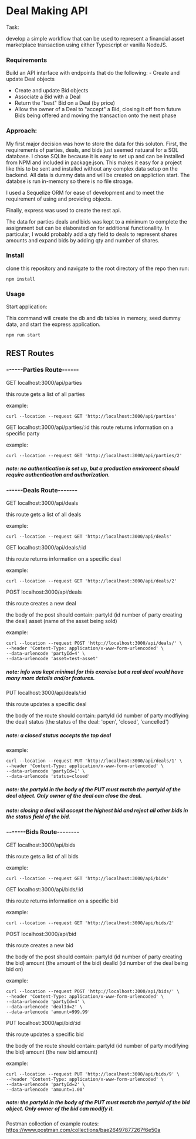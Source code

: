 # Deal Making API

Task:

develop a simple workflow that can be used to represent a financial asset marketplace transaction using either Typescript or vanilla NodeJS.

### Requirements

Build an API interface with endpoints that do the following: - Create and update Deal objects

- Create and update Bid objects
- Associate a Bid with a Deal
- Return the "best" Bid on a Deal (by price)
- Allow the owner of a Deal to "accept" a Bid, closing it off from future Bids being offered and moving the transaction onto the next phase

### Approach:

My first major decision was how to store the data for this soluton. First, the requirements of parties, deals, and bids just seemed natuaral for a SQL database. I chose SQLite because it is easy to set up and can be installed from NPM and included in package.json. This makes it easy for a project like this to be sent and installed without any complex data setup on the backend. All data is dummy data and will be created on appliction start. The databse is run in-memory so there is no file stroage.

I used a Sequelize ORM for ease of development and to meet the requirement of using and providing objects.

Finally, express was used to create the rest api.

The data for parties deals and bids was kept to a minimum to complete the assignment but can be elaborated on for additional functionallity. In particular, I would probably add a qty field to deals to represent shares amounts and expand bids by adding qty and number of shares.

### Install

clone this repository and navigate to the root directory of the repo then run:

```
npm install
```

### Usage

Start application:

This command will create the db and db tables in memory, seed dummy data, and start the express application.

```
npm run start
```

## REST Routes

### ------Parties Route------

GET localhost:3000/api/parties

this route gets a list of all parties

example:

```
curl --location --request GET 'http://localhost:3000/api/parties'
```

GET localhost:3000/api/parties/:id
this route returns information on a specific party

example:

```
curl --location --request GET 'http://localhost:3000/api/parties/2'
```

##### note: no authentication is set up, but a production enviroment should require authentication and authorization.

### ------Deals Route-------

GET localhost:3000/api/deals

this route gets a list of all deals

example:

```
curl --location --request GET 'http://localhost:3000/api/deals'
```

GET localhost:3000/api/deals/:id

this route returns information on a specific deal

example:

```
curl --location --request GET 'http://localhost:3000/api/deals/2'
```

POST localhost:3000/api/deals

this route creates a new deal

the body of the post should contain:
partyId (id number of party creating the deal)
asset (name of the asset being sold)

example:

```
curl --location --request POST 'http://localhost:3000/api/deals/' \
--header 'Content-Type: application/x-www-form-urlencoded' \
--data-urlencode 'partyId=4' \
--data-urlencode 'asset=test-asset'
```

##### note: info was kept minimal for this exercise but a real deal would have many more details and/or features.

PUT localhost:3000/api/deals/:id

this route updates a specific deal

the body of the route should contain:
partyId (id number of party modfiying the deal)
status (the status of the deal: 'open', 'closed', 'cancelled')

##### note: a closed status accepts the top deal

example:

```
curl --location --request PUT 'http://localhost:3000/api/deals/1' \
--header 'Content-Type: application/x-www-form-urlencoded' \
--data-urlencode 'partyId=1' \
--data-urlencode 'status=closed'
```

##### note: the partyId in the body of the PUT must match the partyId of the deal object. Only owner of the deal can close the deal.

##### note: closing a deal will accept the highest bid and reject all other bids in the status field of the bid.

### -------Bids Route--------

GET localhost:3000/api/bids

this route gets a list of all bids

example:

```
curl --location --request GET 'http://localhost:3000/api/bids'
```

GET localhost:3000/api/bids/:id

this route returns information on a specific bid

example:

```
curl --location --request GET 'http://localhost:3000/api/bids/2'
```

POST localhost:3000/api/bid

this route creates a new bid

the body of the post should contain:
partyId (id number of party creating the bid)
amount (the amount of the bid)
dealId (id number of the deal being bid on)

example:

```
curl --location --request POST 'http://localhost:3000/api/bids/' \
--header 'Content-Type: application/x-www-form-urlencoded' \
--data-urlencode 'partyId=4' \
--data-urlencode 'dealId=2' \
--data-urlencode 'amount=999.99'
```

PUT localhost:3000/api/bid/:id

this route updates a specific bid

the body of the route should contain:
partyId (id number of party modifying the bid)
amount (the new bid amount)

example:

```
curl --location --request PUT 'http://localhost:3000/api/bids/9' \
--header 'Content-Type: application/x-www-form-urlencoded' \
--data-urlencode 'partyId=2' \
--data-urlencode 'amount=1.00'
```

##### note: the partyId in the body of the PUT must match the partyId of the bid object. Only owner of the bid can modify it.

Postman collection of example routes:
https://www.postman.com/collections/bae26497877267f6e50a
